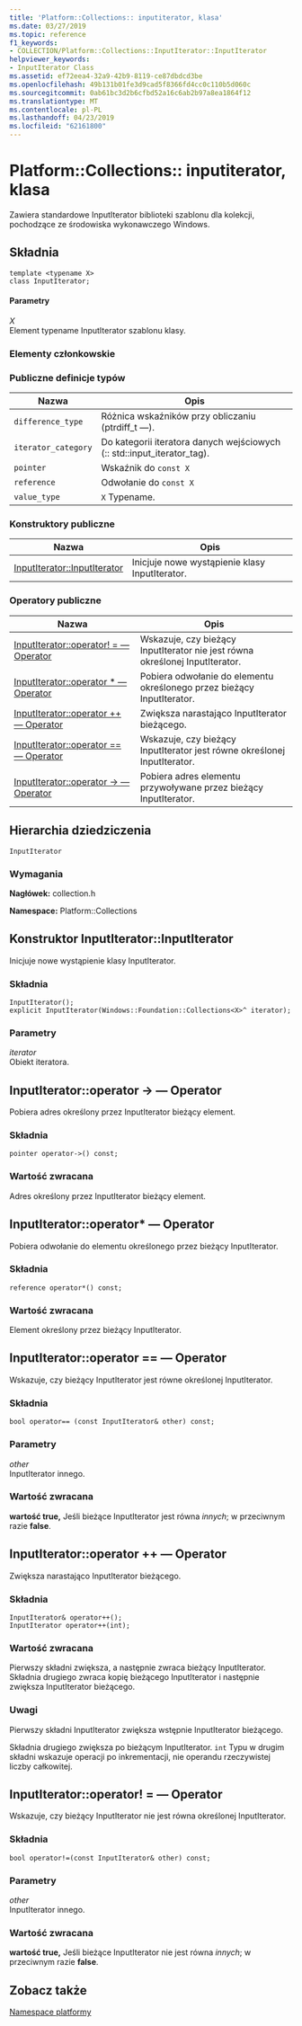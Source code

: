 ```yaml
---
title: 'Platform::Collections:: inputiterator, klasa'
ms.date: 03/27/2019
ms.topic: reference
f1_keywords:
- COLLECTION/Platform::Collections::InputIterator::InputIterator
helpviewer_keywords:
- InputIterator Class
ms.assetid: ef72eea4-32a9-42b9-8119-ce87dbdcd3be
ms.openlocfilehash: 49b131b01fe3d9cad5f8366fd4cc0c110b5d060c
ms.sourcegitcommit: 0ab61bc3d2b6cfbd52a16c6ab2b97a8ea1864f12
ms.translationtype: MT
ms.contentlocale: pl-PL
ms.lasthandoff: 04/23/2019
ms.locfileid: "62161800"
---
```

# <a name="platformcollectionsinputiterator-class"></a>Platform::Collections:: inputiterator, klasa

Zawiera standardowe InputIterator biblioteki szablonu dla kolekcji, pochodzące ze środowiska wykonawczego Windows.

## <a name="syntax"></a>Składnia

```
template <typename X>
class InputIterator;
```

#### <a name="parameters"></a>Parametry

*X*<br/>
Element typename InputIterator szablonu klasy.

### <a name="members"></a>Elementy członkowskie

### <a name="public-typedefs"></a>Publiczne definicje typów

|Nazwa|Opis|
|----------|-----------------|
|`difference_type`|Różnica wskaźników przy obliczaniu (ptrdiff_t —).|
|`iterator_category`|Do kategorii iteratora danych wejściowych (:: std::input_iterator_tag).|
|`pointer`|Wskaźnik do `const X`|
|`reference`|Odwołanie do `const X`|
|`value_type`|`X` Typename.|

### <a name="public-constructors"></a>Konstruktory publiczne

|Nazwa|Opis|
|----------|-----------------|
|[InputIterator::InputIterator](#ctor)|Inicjuje nowe wystąpienie klasy InputIterator.|

### <a name="public-operators"></a>Operatory publiczne

|Nazwa|Opis|
|----------|-----------------|
|[InputIterator::operator! = — Operator](#operator-inequality)|Wskazuje, czy bieżący InputIterator nie jest równa określonej InputIterator.|
|[InputIterator::operator * — Operator](#operator-dereference)|Pobiera odwołanie do elementu określonego przez bieżący InputIterator.|
|[InputIterator::operator ++ — Operator](#operator-increment)|Zwiększa narastająco InputIterator bieżącego.|
|[InputIterator::operator == — Operator](#operator-equality)|Wskazuje, czy bieżący InputIterator jest równe określonej InputIterator.|
|[InputIterator::operator -> — Operator](#operator-arrow)|Pobiera adres elementu przywoływane przez bieżący InputIterator.|

## <a name="inheritance-hierarchy"></a>Hierarchia dziedziczenia

`InputIterator`

### <a name="requirements"></a>Wymagania

**Nagłówek:** collection.h

**Namespace:** Platform::Collections

## <a name="ctor"></a>  Konstruktor InputIterator::InputIterator

Inicjuje nowe wystąpienie klasy InputIterator.

### <a name="syntax"></a>Składnia

```
InputIterator();
explicit InputIterator(Windows::Foundation::Collections<X>^ iterator);
```

### <a name="parameters"></a>Parametry

*iterator*<br/>
Obiekt iteratora.

## <a name="operator-arrow"></a>  InputIterator::operator -&gt; — Operator

Pobiera adres określony przez InputIterator bieżący element.

### <a name="syntax"></a>Składnia

```
pointer operator->() const;
```

### <a name="return-value"></a>Wartość zwracana

Adres określony przez InputIterator bieżący element.

## <a name="operator-dereference"></a>  InputIterator::operator\* — Operator

Pobiera odwołanie do elementu określonego przez bieżący InputIterator.

### <a name="syntax"></a>Składnia

```
reference operator*() const;
```

### <a name="return-value"></a>Wartość zwracana

Element określony przez bieżący InputIterator.

## <a name="operator-equality"></a>  InputIterator::operator == — Operator

Wskazuje, czy bieżący InputIterator jest równe określonej InputIterator.

### <a name="syntax"></a>Składnia

```
bool operator== (const InputIterator& other) const;
```

### <a name="parameters"></a>Parametry

*other*<br/>
InputIterator innego.

### <a name="return-value"></a>Wartość zwracana

**wartość true,** Jeśli bieżące InputIterator jest równa *innych*; w przeciwnym razie **false**.

## <a name="operator-increment"></a>  InputIterator::operator ++ — Operator

Zwiększa narastająco InputIterator bieżącego.

### <a name="syntax"></a>Składnia

```
InputIterator& operator++();
InputIterator operator++(int);
```

### <a name="return-value"></a>Wartość zwracana

Pierwszy składni zwiększa, a następnie zwraca bieżący InputIterator. Składnia drugiego zwraca kopię bieżącego InputIterator i następnie zwiększa InputIterator bieżącego.

### <a name="remarks"></a>Uwagi

Pierwszy składni InputIterator zwiększa wstępnie InputIterator bieżącego.

Składnia drugiego zwiększa po bieżącym InputIterator. `int` Typu w drugim składni wskazuje operacji po inkrementacji, nie operandu rzeczywistej liczby całkowitej.

## <a name="operator-inequality"></a>  InputIterator::operator! = — Operator

Wskazuje, czy bieżący InputIterator nie jest równa określonej InputIterator.

### <a name="syntax"></a>Składnia

```
bool operator!=(const InputIterator& other) const;
```

### <a name="parameters"></a>Parametry

*other*<br/>
InputIterator innego.

### <a name="return-value"></a>Wartość zwracana

**wartość true,** Jeśli bieżące InputIterator nie jest równa *innych*; w przeciwnym razie **false**.

## <a name="see-also"></a>Zobacz także

[Namespace platformy](platform-namespace-c-cx.md)
